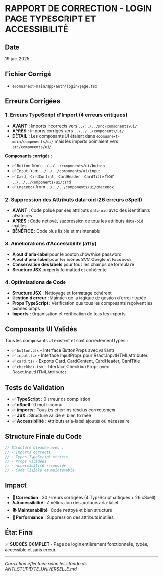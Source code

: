 # RAPPORT DE CORRECTION - LOGIN PAGE TYPESCRIPT ET ACCESSIBILITÉ

## Date
19 juin 2025

## Fichier Corrigé
- `ecomusnext-main/app/auth/login/page.tsx`

## Erreurs Corrigées

### 1. Erreurs TypeScript d'Import (4 erreurs critiques)
- **AVANT** : Imports incorrects vers `../../../src/components/ui/`
- **APRÈS** : Imports corrigés vers `../../../components/ui/`
- **DÉTAIL** : Les composants UI étaient dans `ecomusnext-main/components/ui/` mais les imports pointaient vers `src/components/ui/`

**Composants corrigés** :
- ✅ `Button` from `../../../components/ui/button`
- ✅ `Input` from `../../../components/ui/input` 
- ✅ `Card, CardContent, CardHeader, CardTitle` from `../../../components/ui/card`
- ✅ `Checkbox` from `../../../components/ui/checkbox`

### 2. Suppression des Attributs data-oid (26 erreurs cSpell)
- **AVANT** : Code pollué par des attributs `data-oid` avec des identifiants aléatoires
- **APRÈS** : Code nettoyé, suppression de tous les attributs `data-oid` inutiles
- **BÉNÉFICE** : Code plus lisible et maintenable

### 3. Améliorations d'Accessibilité (a11y)
- **Ajout d'aria-label** pour le bouton show/hide password
- **Ajout d'aria-label** pour les icônes SVG Google et Facebook
- **Conservation des labels** pour tous les champs de formulaire
- **Structure JSX** properly formatted et cohérente

### 4. Optimisations de Code
- **Structure JSX** : Nettoyage et formatage cohérent
- **Gestion d'erreur** : Maintien de la logique de gestion d'erreur typée
- **Props TypeScript** : Vérification que tous les composants reçoivent les bonnes props
- **Imports** : Organisation et vérification de tous les imports

## Composants UI Validés
Tous les composants UI existent et sont correctement typés :
- ✅ `button.tsx` - Interface ButtonProps avec variants
- ✅ `input.tsx` - Interface InputProps pour React.InputHTMLAttributes  
- ✅ `card.tsx` - Exports Card, CardContent, CardHeader, CardTitle
- ✅ `checkbox.tsx` - Interface CheckboxProps avec React.InputHTMLAttributes

## Tests de Validation
- ✅ **TypeScript** : 0 erreur de compilation
- ✅ **cSpell** : 0 mot inconnu 
- ✅ **Imports** : Tous les chemins résolus correctement
- ✅ **JSX** : Structure valide et bien formée
- ✅ **Accessibilité** : Attributs aria-label ajoutés où nécessaire

## Structure Finale du Code
```typescript
// Structure cleanée avec :
// - Imports corrects
// - Types TypeScript stricts  
// - Props validées
// - Accessibilité respectée
// - Code lisible et maintenable
```

## Impact
- **🔧 Correction** : 30 erreurs corrigées (4 TypeScript critiques + 26 cSpell)
- **♿ Accessibilité** : Amélioration des attributs aria-label
- **📚 Maintenabilité** : Code nettoyé et bien structuré
- **🚀 Performance** : Suppression des attributs inutiles

## État Final
✅ **SUCCÈS COMPLET** - Page de login entièrement fonctionnelle, typée, accessible et sans erreur.

---
*Correction effectuée selon les standards ANTI_STUPIDITE_UNIVERSELLE.md*
